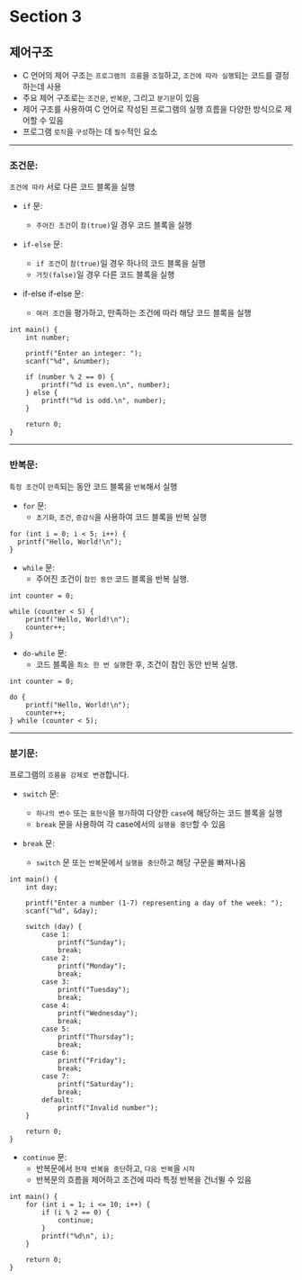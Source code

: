 # Section 3

## 제어구조

- C 언어의 제어 구조는 `프로그램의 흐름`을 `조절`하고, `조건에 따라 실행`되는 코드를 결정하는데 사용 
- 주요 제어 구조로는 `조건문`, `반복문`, 그리고 `분기문`이 있음
- 제어 구조를 사용하여 C 언어로 작성된 프로그램의 실행 흐름을 다양한 방식으로 제어할 수 있음
- 프로그램 `로직`을 `구성`하는 데 `필수`적인 요소

---

### 조건문: 
`조건에 따라` 서로 다른 코드 블록을 실행

- `if` 문: 
  - `주어진 조건`이 `참(true)`일 경우 코드 블록을 실행

- `if-else` 문: 
  - `if 조건`이 `참(true)`일 경우 하나의 코드 블록을 실행 
  - `거짓(false)`일 경우 다른 코드 블록을 실행

- if-else if-else 문: 
  - `여러 조건`을 평가하고, 만족하는 조건에 따라 해당 코드 블록을 실행

```
int main() {
    int number;

    printf("Enter an integer: ");
    scanf("%d", &number);

    if (number % 2 == 0) {
        printf("%d is even.\n", number);
    } else {
        printf("%d is odd.\n", number);
    }

    return 0;
}
```

---

### 반복문: 
`특정 조건`이 `만족`되는 동안 코드 블록을 `반복`해서 실행

- `for` 문: 
  - `초기화`, `조건`, `증감식`을 사용하여 코드 블록을 반복 실행

```
for (int i = 0; i < 5; i++) {
  printf("Hello, World!\n");
}
```

- `while` 문: 
  - 주어진 조건이 `참인 동안` 코드 블록을 반복 실행.

```
int counter = 0;

while (counter < 5) {
    printf("Hello, World!\n");
    counter++;
}
```

- `do-while` 문: 
  - 코드 블록을 `최소 한 번 실행`한 후, 조건이 참인 동안 반복 실행.

```
int counter = 0;

do {
    printf("Hello, World!\n");
    counter++;
} while (counter < 5);
```

---

### 분기문: 
프로그램의 `흐름을 강제로 변경`합니다.


- `switch` 문: 
  - `하나의 변수` 또는 `표현식`을 `평가`하여 다양한 `case`에 해당하는 코드 블록을 실행 
  - `break` 문을 사용하여 각 case에서의 `실행을 중단`할 수 있음

- `break` 문: 
  - `switch` 문 또는 `반복`문에서 `실행을 중단`하고 해당 구문을 빠져나옴

```
int main() {
    int day;

    printf("Enter a number (1-7) representing a day of the week: ");
    scanf("%d", &day);

    switch (day) {
        case 1:
            printf("Sunday");
            break;
        case 2:
            printf("Monday");
            break;
        case 3:
            printf("Tuesday");
            break;
        case 4:
            printf("Wednesday");
            break;
        case 5:
            printf("Thursday");
            break;
        case 6:
            printf("Friday");
            break;
        case 7:
            printf("Saturday");
            break;
        default:
            printf("Invalid number");
    }

    return 0;
}
```

- `continue` 문: 
  - 반복문에서 `현재 반복을 중단`하고, `다음 반복`을 `시작`
  - 반복문의 흐름을 제어하고 조건에 따라 특정 반복을 건너뛸 수 있음

```
int main() {
    for (int i = 1; i <= 10; i++) {
        if (i % 2 == 0) {
            continue;
        }
        printf("%d\n", i);
    }

    return 0;
}
```